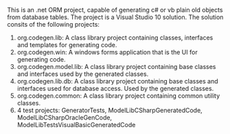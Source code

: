 
This is an .net ORM project, capable of generating c# or vb plain old objects from database tables. 
The project is a Visual Studio 10 solution. The solution consits of the following projects:
<ol>

<li>org.codegen.lib: A class library project containing classes, interfaces and templates for generating code.</li>

<li>org.codegen.win: A windows forms application that is the UI for generating code.</li>

<li>org.codegen.model.lib: A class library project containing base classes and interfaces used by the generated classes.

<li>org.codegen.lib.db: A class library project containing base classes and interfaces used for database access. Used by the generated classes.

<li>org.codegen.common: A class library project containing common utility classes.

<li>4 test projects: GeneratorTests, ModelLibCSharpGeneratedCode, ModelLibCSharpOracleGenCode, ModelLibTestsVisualBasicGeneratedCode </li>

</ol>
